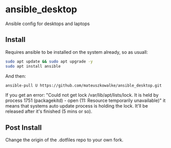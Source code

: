 # ansible_desktop
Ansible config for desktops and laptops

## Install
Requires ansible to be installed on the system already, so as usuall:
```sh
sudo apt update && sudo apt upgrade -y
sudo apt install ansible
```
And then:
```sh
ansible-pull U https://github.com/mateuszkowalke/ansible_desktop.git
```

If you get an error: "Could not get lock /var/lib/apt/lists/lock. It is held by process 1751 (packagekitd) - open (11: Resource temporarily unavailable)" it means that systems auto update process is holding the lock. It'll be released after it's finished (5 mins or so).

## Post Install
Change the origin of the .dotfiles repo to your own fork.
